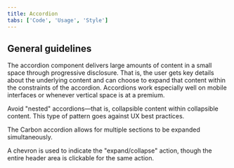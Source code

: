 ```yaml
---
title: Accordion
tabs: ['Code', 'Usage', 'Style']
---
```


## General guidelines

The accordion component delivers large amounts of content in a small space through progressive disclosure. That is, the user gets key details about the underlying content and can choose to expand that content within the constraints of the accordion. Accordions work especially well on mobile interfaces or whenever vertical space is at a premium.

Avoid "nested" accordions—that is, collapsible content within collapsible content. This type of pattern goes against UX best practices.

The Carbon accordion allows for multiple sections to be expanded simultaneously.

A chevron is used to indicate the "expand/collapse" action, though the entire header area is clickable for the same action.
